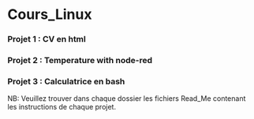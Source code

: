 # Cours_Linux

<h3> Projet 1 : CV en html </h3>
<h3> Projet 2 : Temperature with node-red  </h3>
<h3> Projet 3 : Calculatrice en bash </h3>

NB: Veuillez trouver dans chaque dossier les fichiers Read_Me contenant les instructions de chaque projet.
